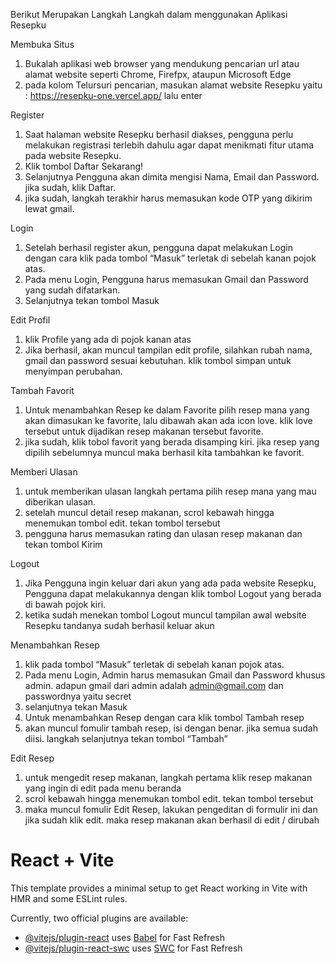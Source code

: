Berikut Merupakan Langkah Langkah dalam menggunakan Aplikasi Resepku

Membuka Situs
1. Bukalah aplikasi web browser yang mendukung pencarian url atau alamat website seperti Chrome, Firefpx, ataupun Microsoft Edge
2. pada kolom Telursuri pencarian, masukan alamat website Resepku yaitu : https://resepku-one.vercel.app/  lalu enter

Register
1. Saat halaman website Resepku berhasil diakses, pengguna perlu melakukan registrasi terlebih dahulu agar dapat menikmati fitur utama pada website Resepku.
2. Klik tombol Daftar Sekarang!
3. Selanjutnya Pengguna akan dimita mengisi Nama, Email dan Password. jika sudah, klik Daftar.
4. jika sudah, langkah terakhir harus memasukan kode OTP yang dikirim lewat gmail.

Login
1. Setelah berhasil register akun, pengguna dapat melakukan Login dengan cara klik pada tombol “Masuk” terletak di sebelah kanan pojok atas.
2. Pada menu Login, Pengguna harus memasukan Gmail dan Password yang sudah difatarkan.
3. Selanjutnya tekan tombol Masuk

Edit Profil
1. klik Profile yang ada di pojok kanan atas
2. Jika berhasil, akan muncul tampilan edit profile, silahkan rubah nama, gmail dan password sesuai kebutuhan. klik tombol simpan untuk menyimpan perubahan.

Tambah Favorit
1. Untuk menambahkan Resep ke dalam Favorite pilih resep mana yang akan dimasukan ke favorite, lalu dibawah akan ada icon love. klik love tersebut untuk dijadikan resep makanan tersebut favorite.
2. jika sudah, klik tobol favorit yang berada disamping kiri. jika resep yang dipilih sebelumnya muncul maka berhasil kita tambahkan ke favorit. 

Memberi Ulasan
1. untuk memberikan ulasan langkah pertama pilih resep mana yang mau diberikan ulasan.
2. setelah muncul detail resep makanan, scrol kebawah hingga menemukan tombol edit. tekan tombol tersebut
3. pengguna harus memasukan rating dan ulasan resep makanan dan tekan tombol Kirim

Logout
1. Jika Pengguna ingin keluar dari akun yang ada pada website Resepku, Pengguna dapat melakukannya dengan klik tombol Logout yang berada di bawah pojok kiri.  
2. ketika sudah menekan tombol Logout muncul tampilan awal website Resepku tandanya sudah berhasil keluar akun

Menambahkan Resep
1. klik pada tombol “Masuk” terletak di sebelah kanan pojok atas.
2. Pada menu Login, Admin harus memasukan Gmail dan Password khusus admin. adapun gmail dari admin adalah admin@gmail.com dan passwordnya yaitu secret
3. selanjutnya tekan Masuk
4. Untuk menambahkan Resep dengan cara klik tombol Tambah resep 
5. akan muncul fomulir tambah resep, isi dengan benar. jika semua sudah diisi. langkah selanjutnya tekan tombol   “Tambah”

Edit Resep
1. untuk mengedit resep makanan, langkah pertama klik resep makanan yang ingin di edit pada menu beranda
2. scrol kebawah hingga menemukan tombol edit. tekan tombol tersebut
3. maka muncul fomulir Edit Resep, lakukan pengeditan di formulir ini dan jika sudah klik edit. maka resep makanan akan berhasil di edit / dirubah

# React + Vite

This template provides a minimal setup to get React working in Vite with HMR and some ESLint rules.

Currently, two official plugins are available:

- [@vitejs/plugin-react](https://github.com/vitejs/vite-plugin-react/blob/main/packages/plugin-react/README.md) uses [Babel](https://babeljs.io/) for Fast Refresh
- [@vitejs/plugin-react-swc](https://github.com/vitejs/vite-plugin-react-swc) uses [SWC](https://swc.rs/) for Fast Refresh
